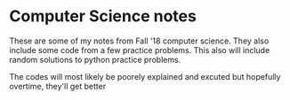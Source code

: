 # Computer Science notes 

These are some of my notes from Fall '18 computer science. They also include some code from a few practice problems. This also will include random solutions to python practice problems.

The codes will most likely be poorely explained and excuted but hopefully overtime, they'll get better


